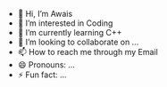 - 👋 Hi, I’m Awais
- 👀 I’m interested in Coding
- 🌱 I’m currently learning C++
- 💞️ I’m looking to collaborate on ...
- 📫 How to reach me through my Email
- 😄 Pronouns: ...
- ⚡ Fun fact: ...

<!---
awais0801/awais0801 is a ✨ special ✨ repository because its `README.md` (this file) appears on your GitHub profile.
You can click the Preview link to take a look at your changes.
--->
